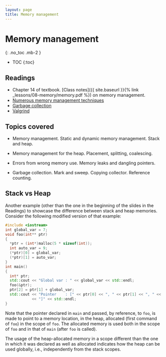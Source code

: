 ```yaml
---
layout: page
title: Memory management
---
```


# Memory management
{: .no_toc .mb-2 }

- TOC
{:toc}

## Readings

- Chapter 14 of textbook.
 [Class notes]({{ site.baseurl }}{% link _lessons/08-memory/memory.pdf %}) on memory management.
- [Numerous memory management techniques](http://www.ibm.com/developerworks/linux/library/l-memory/)
- [Garbage collection](http://en.wikipedia.org/wiki/Garbage_collection_(computer_science))
- [Valgrind](http://en.wikipedia.org/wiki/Valgrind)

## Topics covered

- Memory management. Static and dynamic memory management. Stack and heap.

- Memory management for the heap. Placement, splitting, coalescing.

- Errors from wrong memory use. Memory leaks and dangling pointers.

- Garbage collection. Mark and sweep. Copying collector. Reference counting.

## Stack vs Heap

Another example (other than the one in the beginning of the slides in the
Readings) to showcase the difference between stack and heap memories. Consider
the following modified version of that example:

``` c++
#include <iostream>
int global_var = 7;
void foo(int** ptr)
{
  *ptr = (int*)malloc(5 * sizeof(int));
  int auto_var = 9;
  (*ptr)[0] = global_var;
  (*ptr)[1] = auto_var;
}
int main()
{
  int* ptr;
  std::cout << "Global var : " << global_var << std::endl;
  foo(&ptr);
  ptr[2] = ptr[1] + global_var;
  std::cout << "Pointer    : [" << ptr[0] << ", " << ptr[1] << ", " << ptr[2]
            << "]" << std::endl;
}
```

Note that the pointer declared in `main` and passed, by reference, to `foo`, is
made to point to a memory location, in the heap, allocated (first command of
`foo`) in the scope of `foo`. The allocated memory is used both in the scope of
`foo` and in that of `main` (after `foo` is called).

The usage of the heap-allocated memory in a scope different than the one in
which it was declared as well as allocated indicates how the heap can be used
globally, i.e., independently from the stack scopes.
